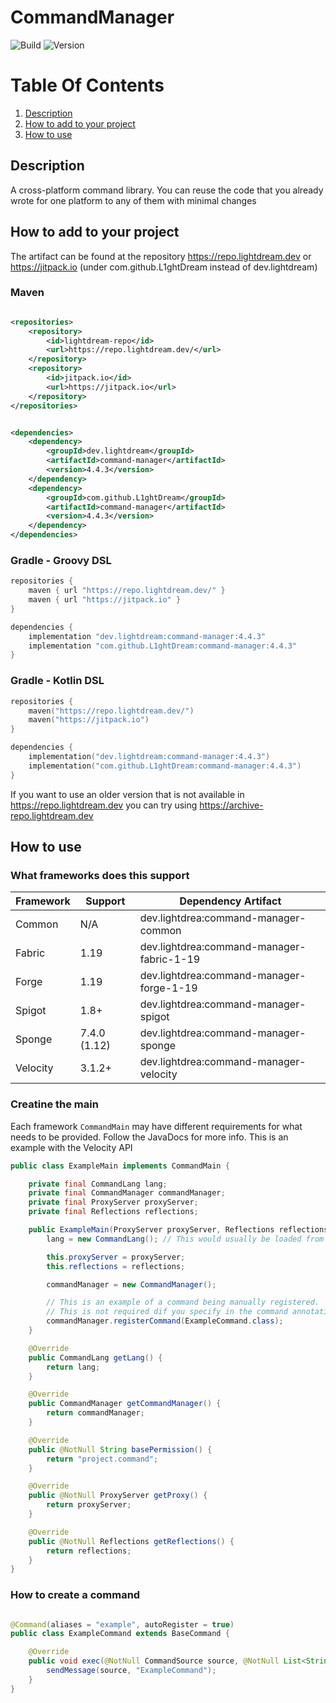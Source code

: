 # CommandManager

![Build](../../actions/workflows/build.yml/badge.svg)
![Version](https://img.shields.io/badge/Version-4.4.3-red.svg)

# Table Of Contents

1. [Description](#description)
2. [How to add to your project](#how-to-add-to-your-project)
3. [How to use](#how-to-use)

## Description

A cross-platform command library. You can reuse the code that you already wrote for one platform to any of them with
minimal changes

## How to add to your project

The artifact can be found at the repository https://repo.lightdream.dev or https://jitpack.io (under
com.github.L1ghtDream instead of dev.lightdream)

### Maven

```xml

<repositories>
    <repository>
        <id>lightdream-repo</id>
        <url>https://repo.lightdream.dev/</url>
    </repository>
    <repository>
        <id>jitpack.io</id>
        <url>https://jitpack.io</url>
    </repository>
</repositories>
```

```xml

<dependencies>
    <dependency>
        <groupId>dev.lightdream</groupId>
        <artifactId>command-manager</artifactId>
        <version>4.4.3</version>
    </dependency>
    <dependency>
        <groupId>com.github.L1ghtDream</groupId>
        <artifactId>command-manager</artifactId>
        <version>4.4.3</version>
    </dependency>
</dependencies>
```

### Gradle - Groovy DSL

```groovy
repositories {
    maven { url "https://repo.lightdream.dev/" }
    maven { url "https://jitpack.io" }
}

dependencies {
    implementation "dev.lightdream:command-manager:4.4.3"
    implementation "com.github.L1ghtDream:command-manager:4.4.3"
}
```

### Gradle - Kotlin DSL

```kotlin
repositories {
    maven("https://repo.lightdream.dev/")
    maven("https://jitpack.io")
}

dependencies {
    implementation("dev.lightdream:command-manager:4.4.3")
    implementation("com.github.L1ghtDream:command-manager:4.4.3")
}
```

If you want to use an older version that is not available in https://repo.lightdream.dev you can try
using https://archive-repo.lightdream.dev

## How to use

### What frameworks does this support

| Framework | Support      | Dependency Artifact                       | 
|-----------|--------------|-------------------------------------------|
| Common    | N/A          | dev.lightdrea:command-manager-common      |
| Fabric    | 1.19         | dev.lightdrea:command-manager-fabric-1-19 |
| Forge     | 1.19         | dev.lightdrea:command-manager-forge-1-19  |
| Spigot    | 1.8+         | dev.lightdrea:command-manager-spigot      |
| Sponge    | 7.4.0 (1.12) | dev.lightdrea:command-manager-sponge      |
| Velocity  | 3.1.2+       | dev.lightdrea:command-manager-velocity    |

### Creatine the main

Each framework `CommandMain` may have different requirements for what needs to be provided. Follow the JavaDocs for more
info.
This is an example with the Velocity API

```java
public class ExampleMain implements CommandMain {

    private final CommandLang lang;
    private final CommandManager commandManager;
    private final ProxyServer proxyServer;
    private final Reflections reflections;

    public ExampleMain(ProxyServer proxyServer, Reflections reflections) {
        lang = new CommandLang(); // This would usually be loaded from disk using a library like FileManager

        this.proxyServer = proxyServer;
        this.reflections = reflections;

        commandManager = new CommandManager();

        // This is an example of a command being manually registered.
        // This is not required dif you specify in the command annotation @Command(autoRegister = true)
        commandManager.registerCommand(ExampleCommand.class);
    }

    @Override
    public CommandLang getLang() {
        return lang;
    }

    @Override
    public CommandManager getCommandManager() {
        return commandManager;
    }

    @Override
    public @NotNull String basePermission() {
        return "project.command";
    }

    @Override
    public @NotNull ProxyServer getProxy() {
        return proxyServer;
    }

    @Override
    public @NotNull Reflections getReflections() {
        return reflections;
    }
}

```

### How to create a command

```java

@Command(aliases = "example", autoRegister = true)
public class ExampleCommand extends BaseCommand {

    @Override
    public void exec(@NotNull CommandSource source, @NotNull List<String> args) {
        sendMessage(source, "ExampleCommand");
    }
}

```
